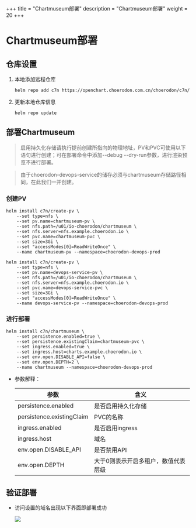 +++
title = "Chartmuseum部署"
description = "Chartmuseum部署"
weight = 20
+++

# Chartmuseum部署

## 仓库设置

1. 本地添加远程仓库

    ```
    helm repo add c7n https://openchart.choerodon.com.cn/choerodon/c7n/
    ```
1. 更新本地仓库信息

    ```
    helm repo update 
    ```

## 部署Chartmuseum

<blockquote class="note">
启用持久化存储请执行提前创建所指向的物理地址，PV和PVC可使用以下语句进行创建；可在部署命令中添加--debug --dry-run参数，进行渲染预览不进行部署。
</blockquote>

<blockquote class="warning">
由于choerodon-devops-service的储存必须与chartmuseum存储路径相同，在此我们一并创建。
</blockquote>

### 创建PV

```shell
helm install c7n/create-pv \
    --set type=nfs \
    --set pv.name=chartmuseum-pv \
    --set nfs.path=/u01/io-choerodon/chartmuseum \
    --set nfs.server=nfs.example.choerodon.io \
    --set pvc.name=chartmuseum-pvc \
    --set size=3Gi \
    --set "accessModes[0]=ReadWriteOnce" \
    --name chartmuseum-pv --namespace=choerodon-devops-prod

helm install c7n/create-pv \
    --set type=nfs \
    --set pv.name=devops-service-pv \
    --set nfs.path=/u01/io-choerodon/chartmuseum \
    --set nfs.server=nfs.example.choerodon.io \
    --set pvc.name=devops-service-pvc \
    --set size=3Gi \
    --set "accessModes[0]=ReadWriteOnce" \
    --name devops-service-pv --namespace=choerodon-devops-prod
```
### 进行部署

```shell
helm install c7n/chartmuseum \
    --set persistence.enabled=true \
    --set persistence.existingClaim=chartmuseum-pvc \
    --set ingress.enabled=true \
    --set ingress.host=charts.example.choerodon.io \
    --set env.open.DISABLE_API=false \
    --set env.open.DEPTH=2 \
    --name chartmuseum --namespace=choerodon-devops-prod
```

- 参数解释：

    | 参数 | 含义
    | --- |  --- | 
    persistence.enabled|是否启用持久化存储
    persistence.existingClaim|PVC的名称
    ingress.enabled|是否启用ingress
    ingress.host|域名
    env.open.DISABLE_API|是否禁用API
    env.open.DEPTH|大于0则表示开启多租户，数值代表层级

## 验证部署

- 访问设置的域名出现以下界面即部署成功

    ![](/docs/installation-configuration/image/chartmuseum.png)